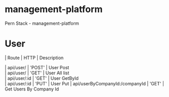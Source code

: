 # management-platform
Pern Stack - management-platform

# User

| Route                          | HTTP            | Description
         
| api/user/                      | 'POST'          | User Post  
| api/user/                      | 'GET'           | User All list  
| api/user/:id                   | 'GET'           | User GetById  
| api/user/:id                   | 'PUT'           | User Put
| api/userByCompanyId:/companyId | 'GET'           | Get Users By Company Id
